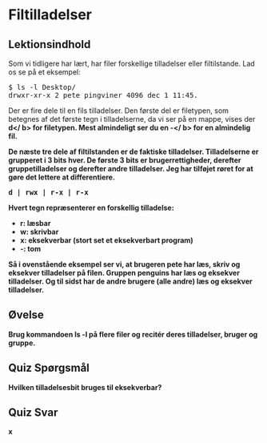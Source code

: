 # Filtilladelser

## Lektionsindhold

Som vi tidligere har lært, har filer forskellige tilladelser eller filtilstande. Lad os se på et eksempel:

<pre>
$ ls -l Desktop/
drwxr-xr-x 2 pete pingviner 4096 dec 1 11:45.
</pre>

Der er fire dele til en fils tilladelser. Den første del er filetypen, som betegnes af det første tegn i tilladelserne, da vi ser på en mappe, vises der <b>d</ b> for filetypen. Mest almindeligt ser du en <b>-</ b> for en almindelig fil.

De næste tre dele af filtilstanden er de faktiske tilladelser. Tilladelserne er grupperet i 3 bits hver. De første 3 bits er brugerrettigheder, derefter gruppetilladelser og derefter andre tilladelser. Jeg har tilføjet røret for at gøre det lettere at differentiere.

<pre>d | rwx | r-x | r-x </pre>

Hvert tegn repræsenterer en forskellig tilladelse:
<ul>
<li>r: læsbar</li>
<li>w: skrivbar</li>
<li>x: eksekverbar (stort set et eksekverbart program)</ li>
<li>-: tom</li>
</ul>

Så i ovenstående eksempel ser vi, at brugeren pete har læs, skriv og eksekver tilladelser på filen. Gruppen penguins har læs og eksekver tilladelser. Og til sidst har de andre brugere (alle andre) læs og eksekver tilladelser.

## Øvelse

Brug kommandoen ls -l på flere filer og recitér deres tilladelser, bruger og gruppe.

## Quiz Spørgsmål

Hvilken tilladelsesbit bruges til eksekverbar?

## Quiz Svar

x
